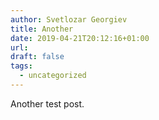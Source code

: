 ```yaml
---
author: Svetlozar Georgiev
title: Another
date: 2019-04-21T20:12:16+01:00
url:
draft: false
tags:
  - uncategorized
---
```


Another test post.